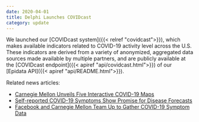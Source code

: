 ```yaml
---
date: 2020-04-01
title: Delphi Launches COVIDcast
category: update
---
```


We launched our [COVIDcast system]({{< relref "covidcast">}}), which makes available indicators related to COVID-19 activity level across the U.S. These indicators are derived from a variety of anonymized, aggregated data sources made available by multiple partners, and are publicly available at the [COVIDcast endpoint]({{< apiref "api/covidcast.html">}}) of our [Epidata API]({{< apiref "api/README.html">}}).

Related news articles:

- [Carnegie Mellon Unveils Five Interactive COVID-19 Maps](https://www.cmu.edu/news/stories/archives/2020/april/cmu-unveils-covidcast-maps.html)
- [Self-reported COVID-19 Symptoms Show Promise for Disease Forecasts](https://www.cmu.edu/news/stories/archives/2020/april/self-reported-covid-19-symptoms-disease-forecasts.html)
- [Facebook and Carnegie Mellon Team Up to Gather COVID-19 Symptom Data](https://www.cmu.edu/news/stories/archives/2020/april/facebook-survey-covid.html)
